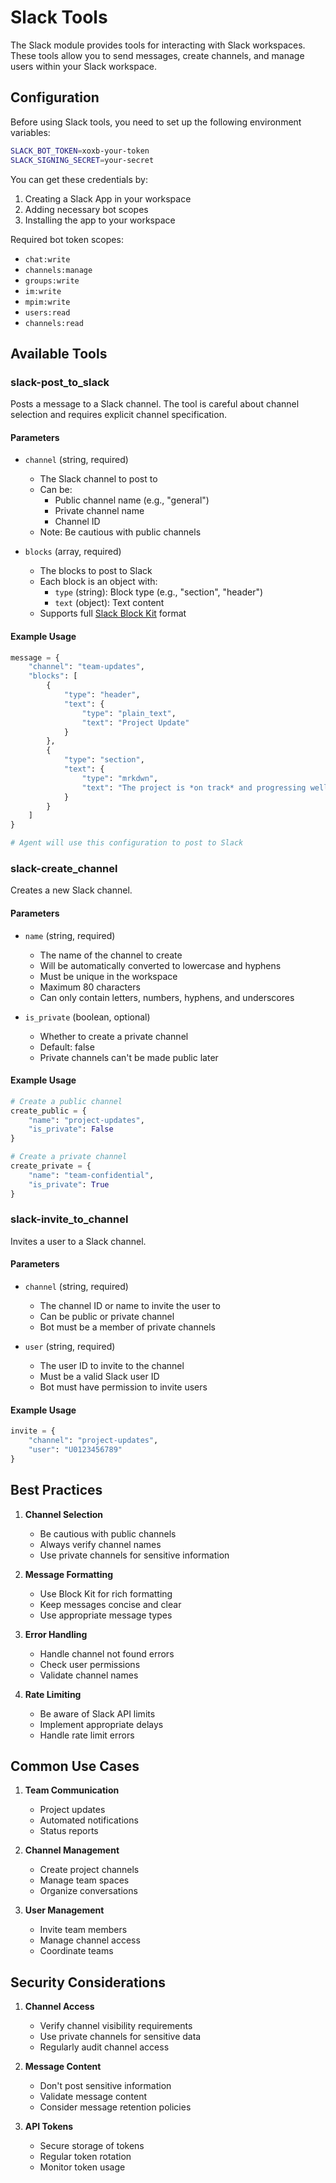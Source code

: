 # Slack Tools

The Slack module provides tools for interacting with Slack workspaces. These tools allow you to send messages, create channels, and manage users within your Slack workspace.

## Configuration

Before using Slack tools, you need to set up the following environment variables:

```bash
SLACK_BOT_TOKEN=xoxb-your-token
SLACK_SIGNING_SECRET=your-secret
```

You can get these credentials by:
1. Creating a Slack App in your workspace
2. Adding necessary bot scopes
3. Installing the app to your workspace

Required bot token scopes:
- `chat:write`
- `channels:manage`
- `groups:write`
- `im:write`
- `mpim:write`
- `users:read`
- `channels:read`

## Available Tools

### slack-post_to_slack

Posts a message to a Slack channel. The tool is careful about channel selection and requires explicit channel specification.

#### Parameters

- `channel` (string, required)
  - The Slack channel to post to
  - Can be:
    - Public channel name (e.g., "general")
    - Private channel name
    - Channel ID
  - Note: Be cautious with public channels

- `blocks` (array, required)
  - The blocks to post to Slack
  - Each block is an object with:
    - `type` (string): Block type (e.g., "section", "header")
    - `text` (object): Text content
  - Supports full [Slack Block Kit](https://api.slack.com/block-kit) format

#### Example Usage

```python
message = {
    "channel": "team-updates",
    "blocks": [
        {
            "type": "header",
            "text": {
                "type": "plain_text",
                "text": "Project Update"
            }
        },
        {
            "type": "section",
            "text": {
                "type": "mrkdwn",
                "text": "The project is *on track* and progressing well!"
            }
        }
    ]
}

# Agent will use this configuration to post to Slack
```

### slack-create_channel

Creates a new Slack channel.

#### Parameters

- `name` (string, required)
  - The name of the channel to create
  - Will be automatically converted to lowercase and hyphens
  - Must be unique in the workspace
  - Maximum 80 characters
  - Can only contain letters, numbers, hyphens, and underscores

- `is_private` (boolean, optional)
  - Whether to create a private channel
  - Default: false
  - Private channels can't be made public later

#### Example Usage

```python
# Create a public channel
create_public = {
    "name": "project-updates",
    "is_private": False
}

# Create a private channel
create_private = {
    "name": "team-confidential",
    "is_private": True
}
```

### slack-invite_to_channel

Invites a user to a Slack channel.

#### Parameters

- `channel` (string, required)
  - The channel ID or name to invite the user to
  - Can be public or private channel
  - Bot must be a member of private channels

- `user` (string, required)
  - The user ID to invite to the channel
  - Must be a valid Slack user ID
  - Bot must have permission to invite users

#### Example Usage

```python
invite = {
    "channel": "project-updates",
    "user": "U0123456789"
}
```

## Best Practices

1. **Channel Selection**
   - Be cautious with public channels
   - Always verify channel names
   - Use private channels for sensitive information

2. **Message Formatting**
   - Use Block Kit for rich formatting
   - Keep messages concise and clear
   - Use appropriate message types

3. **Error Handling**
   - Handle channel not found errors
   - Check user permissions
   - Validate channel names

4. **Rate Limiting**
   - Be aware of Slack API limits
   - Implement appropriate delays
   - Handle rate limit errors

## Common Use Cases

1. **Team Communication**
   - Project updates
   - Automated notifications
   - Status reports

2. **Channel Management**
   - Create project channels
   - Manage team spaces
   - Organize conversations

3. **User Management**
   - Invite team members
   - Manage channel access
   - Coordinate teams

## Security Considerations

1. **Channel Access**
   - Verify channel visibility requirements
   - Use private channels for sensitive data
   - Regularly audit channel access

2. **Message Content**
   - Don't post sensitive information
   - Validate message content
   - Consider message retention policies

3. **API Tokens**
   - Secure storage of tokens
   - Regular token rotation
   - Monitor token usage 